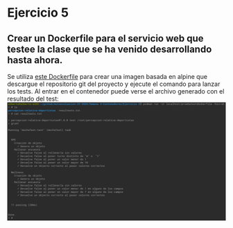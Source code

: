 # Ejercicio 5
## Crear un Dockerfile para el servicio web que testee la clase que se ha venido desarrollando hasta ahora.
Se utiliza [este Dockerfile](https://github.com/AlbertoLejarraga/Autoevaluacion-IV-2020/blob/main/Semana%204-Contenedores/Ejercicio%205/Dockerfile) para crear una imagen basada en alpine que descargue el repositorio git del proyecto y ejecute el comando para lanzar los tests. Al entrar en el contenedor puede verse el archivo generado con el resultado del test:
![resultadotests](https://github.com/AlbertoLejarraga/Autoevaluacion-IV-2020/blob/main/Semana%204-Contenedores/Ejercicio%205/img/resultest.png)
